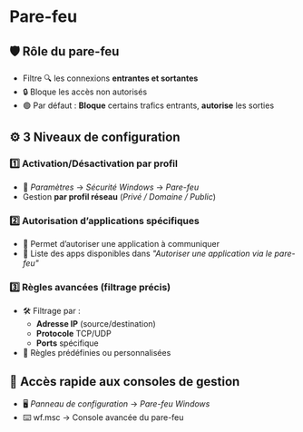 # Pare-feu

## **🛡️ Rôle du pare-feu**

- Filtre 🔍 les connexions **entrantes et sortantes**
- 🔒 Bloque les accès non autorisés
- 🟢 Par défaut : **Bloque** certains trafics entrants, **autorise** les sorties



## **⚙️ 3 Niveaux de configuration**

### **1️⃣ Activation/Désactivation par profil**

- 📌 *Paramètres* → *Sécurité Windows* → *Pare-feu*
- Gestion **par profil réseau** (*Privé / Domaine / Public*)

### **2️⃣ Autorisation d’applications spécifiques**

- 🎯 Permet d’autoriser une application à communiquer
- 📜 Liste des apps disponibles dans *"Autoriser une application via le pare-feu"*

### **3️⃣ Règles avancées (filtrage précis)**

- 🛠️ Filtrage par :
  - **Adresse IP** (source/destination)
  - **Protocole** TCP/UDP
  - **Ports** spécifique
- 📜 Règles prédéfinies ou personnalisées



## **🚀 Accès rapide aux consoles de gestion**

- 🖥️ *Panneau de configuration* → *Pare-feu Windows*
- ⌨️ wf.msc → Console avancée du pare-feu

